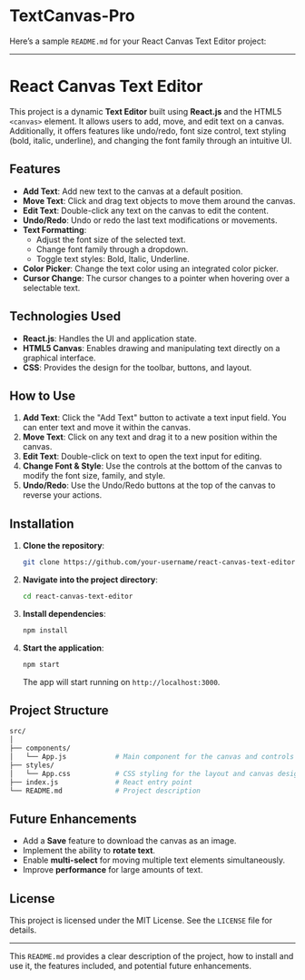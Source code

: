 # TextCanvas-Pro
Here’s a sample `README.md` for your React Canvas Text Editor project:

---

# React Canvas Text Editor

This project is a dynamic **Text Editor** built using **React.js** and the HTML5 `<canvas>` element. It allows users to add, move, and edit text on a canvas. Additionally, it offers features like undo/redo, font size control, text styling (bold, italic, underline), and changing the font family through an intuitive UI.

## Features

- **Add Text**: Add new text to the canvas at a default position.
- **Move Text**: Click and drag text objects to move them around the canvas.
- **Edit Text**: Double-click any text on the canvas to edit the content.
- **Undo/Redo**: Undo or redo the last text modifications or movements.
- **Text Formatting**: 
  - Adjust the font size of the selected text.
  - Change font family through a dropdown.
  - Toggle text styles: Bold, Italic, Underline.
- **Color Picker**: Change the text color using an integrated color picker.
- **Cursor Change**: The cursor changes to a pointer when hovering over a selectable text.

## Technologies Used

- **React.js**: Handles the UI and application state.
- **HTML5 Canvas**: Enables drawing and manipulating text directly on a graphical interface.
- **CSS**: Provides the design for the toolbar, buttons, and layout.

## How to Use

1. **Add Text**: Click the "Add Text" button to activate a text input field. You can enter text and move it within the canvas.
2. **Move Text**: Click on any text and drag it to a new position within the canvas.
3. **Edit Text**: Double-click on text to open the text input for editing.
4. **Change Font & Style**: Use the controls at the bottom of the canvas to modify the font size, family, and style.
5. **Undo/Redo**: Use the Undo/Redo buttons at the top of the canvas to reverse your actions.

## Installation

1. **Clone the repository**:
   ```bash
   git clone https://github.com/your-username/react-canvas-text-editor.git
   ```

2. **Navigate into the project directory**:
   ```bash
   cd react-canvas-text-editor
   ```

3. **Install dependencies**:
   ```bash
   npm install
   ```

4. **Start the application**:
   ```bash
   npm start
   ```

   The app will start running on `http://localhost:3000`.

## Project Structure

```bash
src/
│
├── components/
│   └── App.js            # Main component for the canvas and controls
├── styles/
│   └── App.css           # CSS styling for the layout and canvas design
├── index.js              # React entry point
└── README.md             # Project description
```

## Future Enhancements

- Add a **Save** feature to download the canvas as an image.
- Implement the ability to **rotate text**.
- Enable **multi-select** for moving multiple text elements simultaneously.
- Improve **performance** for large amounts of text.

## License

This project is licensed under the MIT License. See the `LICENSE` file for details.

---

This `README.md` provides a clear description of the project, how to install and use it, the features included, and potential future enhancements.
